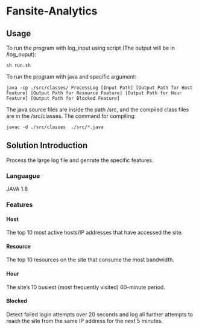 # Fansite-Analytics

## Usage
To run the program with log_input using script (The output will be in /log_ouput): 

    sh run.sh


To run the program with java and specific argument: 

    java -cp ./src/classes/ ProcessLog [Input Path] [Output Path for Host Feature] [Output Path for Resource Feature] [Output Path for Hour Feature] [Output Path for Blocked Feature] 


The java source files are inside the path /src, and the compiled class files are in the /src/classes. The command for compiling:

    javac -d ./src/classes  ./src/*.java



## Solution Introduction

Process the large log file and genrate the specific features.

### Languague
JAVA 1.8

### Features

#### Host
The top 10 most active hosts/IP addresses that have accessed the site.


#### Resource
The top 10 resources on the site that consume the most bandwidth.


#### Hour
The site’s 10 busiest (most frequently visited) 60-minute period.


#### Blocked
Detect failed login attempts over 20 seconds and log all further attempts to reach the site from the same IP address for the next 5 minutes.